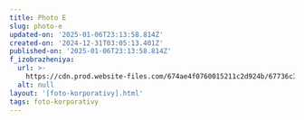 ```yaml
---
title: Photo E
slug: photo-e
updated-on: '2025-01-06T23:13:58.814Z'
created-on: '2024-12-31T03:05:13.401Z'
published-on: '2025-01-06T23:13:58.814Z'
f_izobrazheniya:
  url: >-
    https://cdn.prod.website-files.com/674ae4f0760015211c2d924b/67736c3449345c81fdf1d268_LbdXAWXvqj8.jpg
  alt: null
layout: '[foto-korporativy].html'
tags: foto-korporativy
---
```



